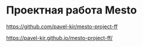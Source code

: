 # Проектная работа Mesto
https://github.com/pavel-kir/mesto-project-ff

https://pavel-kir.github.io/mesto-project-ff/